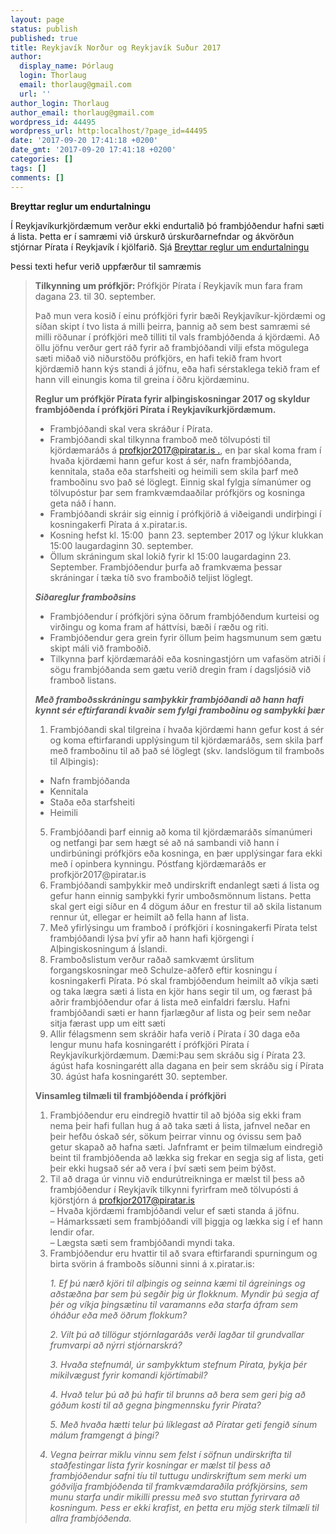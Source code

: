 ```yaml
---
layout: page
status: publish
published: true
title: Reykjavík Norður og Reykjavík Suður 2017
author:
  display_name: Þórlaug
  login: Thorlaug
  email: thorlaug@gmail.com
  url: ''
author_login: Thorlaug
author_email: thorlaug@gmail.com
wordpress_id: 44495
wordpress_url: http:localhost/?page_id=44495
date: '2017-09-20 17:41:18 +0200'
date_gmt: '2017-09-20 17:41:18 +0200'
categories: []
tags: []
comments: []
---
```

<p><strong>Breyttar reglur um endurtalningu </strong></p>
<p>Í Reykjavíkurkjördæmum verður ekki endurtalið þó frambjóðendur hafni sæti á lista. Þetta er í samræmi við úrskurð úrskurðarnefndar og ákvörðun stjórnar Pírata í Reykjavík í kjölfarið. Sjá <a href="https:localhost/frettir/uppfaersla-reglur-um-endurtalningar/">Breyttar reglur um endurtalningu</a></p>
<p>Þessi texti hefur verið uppfærður til samræmis</p>
<blockquote><p><strong>Tilkynning um prófkjör: </strong>Prófkjör Pírata í Reykjavík mun fara fram dagana 23. til 30. september.</p>
<p>Það mun vera kosið í einu prófkjöri fyrir bæði Reykjavíkur-kjördæmi og síðan skipt í tvo lista á milli þeirra, þannig að sem best samræmi sé milli röðunar í prófkjöri með tilliti til vals frambjóðenda á kjördæmi. Að öllu jöfnu verður gert ráð fyrir að frambjóðandi vilji efsta mögulega sæti miðað við niðurstöðu prófkjörs, en hafi tekið fram hvort kjördæmið hann kýs standi á jöfnu, eða hafi sérstaklega tekið fram ef hann vill einungis koma til greina í öðru kjördæminu.</p>
<p><strong>Reglur um prófkjör Pírata fyrir alþingiskosningar 2017 og skyldur frambjóðenda í prófkjöri Pírata í Reykjavíkurkjördæmum.</strong></p>
<ul>
<li>Frambjóðandi skal vera skráður í Pírata.</li>
<li>Frambjóðandi skal tilkynna framboð með tölvupósti til kjördæmaráðs á <a href="mailto:profkjor2017@piratar.is">profkjor2017@piratar.is .</a>, en þar skal koma fram í hvaða kjördæmi hann gefur kost á sér, nafn frambjóðanda, kennitala, staða eða starfsheiti og heimili sem skila þarf með framboðinu svo það sé löglegt. Einnig skal fylgja símanúmer og tölvupóstur þar sem framkvæmdaaðilar prófkjörs og kosninga geta náð í hann.</li>
<li>Frambjóðandi skráir sig einnig í prófkjörið á viðeigandi undirþingi í kosningakerfi Pírata á x.piratar.is.</li>
<li>Kosning hefst kl. 15:00  þann 23. september 2017 og lýkur klukkan 15:00 laugardaginn 30. september.</li>
<li>Öllum skráningum skal lokið fyrir kl 15:00 laugardaginn 23. September. Frambjóðendur þurfa að framkvæma þessar skráningar í tæka tíð svo framboðið teljist löglegt.</li>
</ul>
<p><strong><em>Siðareglur framboðsins</em></strong></p>
<ul>
<li>Frambjóðendur í prófkjöri sýna öðrum frambjóðendum kurteisi og virðingu og koma fram af háttvísi, bæði í ræðu og riti.</li>
<li>Frambjóðendur gera grein fyrir öllum þeim hagsmunum sem gætu skipt máli við framboðið.</li>
<li>Tilkynna þarf kjördæmaráði eða kosningastjórn um vafasöm atriði í sögu frambjóðanda sem gætu verið dregin fram í dagsljósið við framboð listans.</li>
</ul>
<p><strong><em>Með framboðsskráningu samþykkir frambjóðandi að hann hafi kynnt sér eftirfarandi kvaðir sem fylgi framboðinu og samþykki þær</em></strong></p>
<ol>
<li>Frambjóðandi skal tilgreina í hvaða kjördæmi hann gefur kost á sér og koma  eftirfarandi upplýsingum til kjördæmaráðs, sem skila þarf með framboðinu til að það sé löglegt (skv. landslögum til framboðs til Alþingis):</li>
</ol>
<ul>
<li>Nafn frambjóðanda</li>
<li>Kennitala</li>
<li>Staða eða starfsheiti</li>
<li>Heimili</li>
</ul>
<ol start="5">
<li>Frambjóðandi þarf einnig að koma til kjördæmaráðs símanúmeri og netfangi þar sem hægt sé að ná sambandi við hann í undirbúningi prófkjörs eða kosninga, en þær upplýsingar fara ekki með í opinbera kynningu. Póstfang kjördæmaráðs er profkjör2017@piratar.is</li>
<li>Frambjóðandi samþykkir með undirskrift endanlegt sæti á lista og gefur hann einnig samþykki fyrir umboðsmönnum listans. Þetta skal gert eigi síður en 4 dögum áður en frestur til að skila listanum rennur út, ellegar er heimilt að fella hann af lista.</li>
<li>Með yfirlýsingu um framboð í prófkjöri í kosningakerfi Pírata telst frambjóðandi lýsa því yfir að hann hafi kjörgengi í Alþingiskosningum á Íslandi.</li>
<li>Framboðslistum verður raðað samkvæmt úrslitum forgangskosningar með Schulze-aðferð eftir kosningu í kosningakerfi Pírata. Þó skal frambjóðendum heimilt að víkja sæti og taka lægra sæti á lista en kjör hans segir til um, og færast þá aðrir frambjóðendur ofar á lista með einfaldri færslu. Hafni frambjóðandi sæti er hann fjarlægður af lista og þeir sem neðar sitja færast upp um eitt sæti</li>
<li>Allir félagsmenn sem skráðir hafa verið í Pírata í 30 daga eða lengur munu hafa kosningarétt í prófkjöri Pírata í Reykjavíkurkjördæmum. Dæmi:Þau sem skráðu sig í Pírata 23. ágúst hafa kosningarétt alla dagana en þeir sem skráðu sig í Pírata 30. ágúst hafa kosningarétt 30. september.</li>
</ol>
<p><strong>Vinsamleg tilmæli til frambjóðenda í prófkjöri</strong></p>
<ol>
<li>Frambjóðendur eru eindregið hvattir til að bjóða sig ekki fram nema þeir hafi fullan hug á að taka sæti á lista, jafnvel neðar en þeir hefðu óskað sér, sökum þeirrar vinnu og óvissu sem það getur skapað að hafna sæti. Jafnframt er þeim tilmælum eindregið beint til frambjóðenda að lækka sig frekar en segja sig af lista, geti þeir ekki hugsað sér að vera í því sæti sem þeim býðst.</li>
<li>Til að draga úr vinnu við endurútreikninga er mælst til þess að frambjóðendur í Reykjavík tilkynni fyrirfram með tölvupósti á kjörstjórn á <a href="mailto:profkjor2017@piratar.is">profkjor2017@piratar.is</a><br />
– Hvaða kjördæmi frambjóðandi velur ef sæti standa á jöfnu.<br />
– Hámarkssæti sem frambjóðandi vill þiggja og lækka sig í ef hann lendir ofar.<br />
– Lægsta sæti sem frambjóðandi myndi taka.</li>
<li>Frambjóðendur eru hvattir til að svara eftirfarandi spurningum og birta svörin á framboðs síðunni sinni á x.piratar.is:
<p> 	<em>1. Ef þú nærð kjöri til alþingis og seinna kæmi til ágreinings og aðstæðna þar sem þú segðir þig úr flokknum. Myndir þú segja af þér og víkja þingsætinu til varamanns eða starfa áfram sem óháður eða með öðrum flokkum?</em></li>
<p> 	<em>2. Vilt þú að tillögur stjórnlagaráðs verði lagðar til grundvallar frumvarpi að nýrri stjórnarskrá?</em></li>
<p> 	<em>3. Hvaða stefnumál, úr samþykktum stefnum Pírata, þykja þér mikilvægust fyrir komandi kjörtímabil?</em></li>
<p> 	<em>4. Hvað telur þú að þú hafir til brunns að bera sem geri þig að góðum kosti til að gegna þingmennsku fyrir Pírata?</li>
<p> 	<em>5. Með hvaða hætti telur þú líklegast að Píratar geti fengið sínum málum framgengt á þingi?</em></p>
<li>Vegna þeirrar miklu vinnu sem felst í söfnun undirskrifta til staðfestingar lista fyrir kosningar er mælst til þess að frambjóðendur safni tíu til tuttugu undirskriftum sem merki um góðvilja frambjóðenda til framkvæmdaraðila prófkjörsins, sem munu starfa undir mikilli pressu með svo stuttan fyrirvara að kosningum. Þess er ekki krafist, en þetta eru mjög sterk tilmæli til allra frambjóðenda.</li>
</ol>
